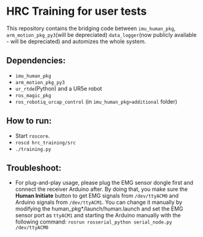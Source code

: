 # HRC Training for user tests

This repository contains the bridging code between `imu_human_pkg`, `arm_motion_pkg_py3`(will be depreciated) `data_logger`(now publicly available - will be depreciated) and automizes the whole system. 

## Dependencies:
- `imu_human_pkg`
- `arm_motion_pkg_py3`
- `ur_rtde`(Python) and a UR5e robot
- `ros_magic_pkg`
- `ros_robotiq_urcap_control` (in `imu_human_pkg>additional` folder)

## How to run:
- Start `roscore`.
- `roscd hrc_training/src`
- `./training.py`


## Troubleshoot:
- For plug-and-play usage, please plug the EMG sensor dongle first and connect the receiver Arduino after. By doing that, you make sure the **Human Initiate** button to get EMG signals from `/dev/ttyACM0` and Arduino signals from `/dev/ttyACM1`. You can change it manually by modifying the human_pkg*/launch/human.launch and set the EMG sensor port as `ttyACM1` and starting the Arduino manually with the following command: `rosrun rosserial_python serial_node.py /dev/ttyACM0`
